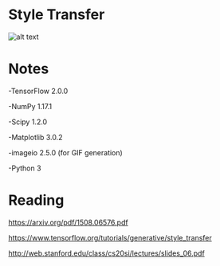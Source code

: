 # Style Transfer

![alt text](https://github.com/samuel500/Deep-Learning-Implementations/raw/master/StyleTransfer/blackpool_farm-painting4232.gif)


# Notes

-TensorFlow 2.0.0

-NumPy 1.17.1

-Scipy 1.2.0

-Matplotlib 3.0.2

-imageio 2.5.0 (for GIF generation)

-Python 3



# Reading

https://arxiv.org/pdf/1508.06576.pdf

https://www.tensorflow.org/tutorials/generative/style_transfer

http://web.stanford.edu/class/cs20si/lectures/slides_06.pdf
